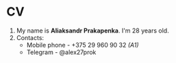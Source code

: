 # CV

1. My name is  __Aliaksandr Prakapenka__. I'm 28 years old.
2. Contacts:
    - Mobile phone - +375 29 960 90 32 _(A1)_
    - Telegram - @alex27prok